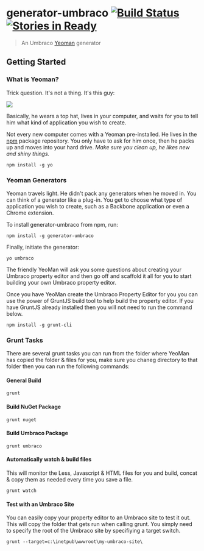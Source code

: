 # generator-umbraco [![Build Status](https://secure.travis-ci.org/warrenbuckley/generator-umbraco.png?branch=master)](https://travis-ci.org/warrenbuckley/generator-umbraco) [![Stories in Ready](https://badge.waffle.io/warrenbuckley/generator-umbraco.png?label=ready&title=Ready)](https://waffle.io/warrenbuckley/generator-umbraco)

> An Umbraco [Yeoman](http://yeoman.io) generator

## Getting Started

### What is Yeoman?

Trick question. It's not a thing. It's this guy:

![](http://i.imgur.com/JHaAlBJ.png)

Basically, he wears a top hat, lives in your computer, and waits for you to tell him what kind of application you wish to create.

Not every new computer comes with a Yeoman pre-installed. He lives in the [npm](https://npmjs.org) package repository. You only have to ask for him once, then he packs up and moves into your hard drive. *Make sure you clean up, he likes new and shiny things.*

```
npm install -g yo
```

### Yeoman Generators

Yeoman travels light. He didn't pack any generators when he moved in. You can think of a generator like a plug-in. You get to choose what type of application you wish to create, such as a Backbone application or even a Chrome extension.

To install generator-umbraco from npm, run:

```
npm install -g generator-umbraco
```

Finally, initiate the generator:

```
yo umbraco
```

The friendly YeoMan will ask you some questions about creating your Umbraco property editor and then go off and scaffold it all for you to start building your own Umbraco property editor.

Once you have YeoMan create the Umbraco Property Editor for you you can use the power of GruntJS build tool to help build the property editor. If you have GruntJS already installed then you will not need to run the command below.

```
npm install -g grunt-cli
```

### Grunt Tasks
There are several grunt tasks you can run from the folder where YeoMan has copied the folder & files for you, make sure you chaneg directory to that folder then you can run the following commands:

#### General Build
```
grunt
```

#### Build NuGet Package
```
grunt nuget
```

#### Build Umbraco Package
```
grunt umbraco
```

#### Automatically watch & build files
This will monitor the Less, Javascript & HTML files for you and build, concat & copy them as needed every time you save a file.
```
grunt watch
```

#### Test with an Umbraco Site
You can easily copy your property editor to an Umbraco site to test it out. This will copy the folder that gets run when calling grunt. You simply need to specify the root of the Umbraco site by specifiying a target switch.
```
grunt --target=c:\inetpub\wwwroot\my-umbraco-site\
```
